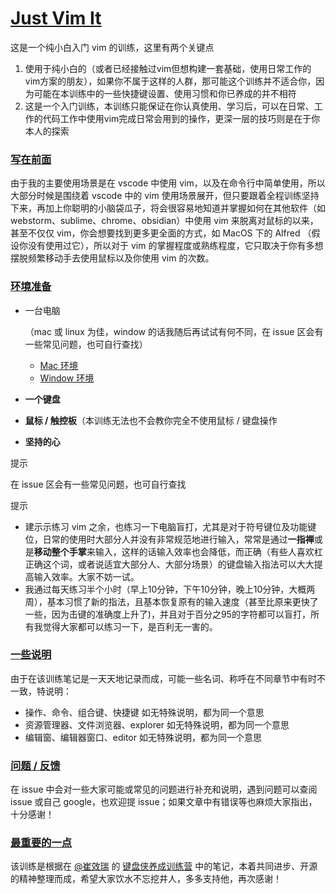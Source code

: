 # [Just Vim It](./index.md#just-vim-it)

这是一个纯小白入门 vim 的训练，这里有两个关键点

1. 使用于纯小白的（或者已经接触过vim但想构建一套基础，使用日常工作的vim方案的朋友），如果你不属于这样的人群，那可能这个训练并不适合你，因为可能在本训练中的一些快捷键设置、使用习惯和你已养成的并不相符
2. 这是一个入门训练，本训练只能保证在你认真使用、学习后，可以在日常、工作的代码工作中使用vim完成日常会用到的操作，更深一层的技巧则是在于你本人的探索

### [写在前面](./index.md#写在前面)

由于我的主要使用场景是在 vscode 中使用 vim，以及在命令行中简单使用，所以大部分时候是围绕着 vscode 中的 vim 使用场景展开，但只要跟着全程训练坚持下来，再加上你聪明的小脑袋瓜子，将会很容易地知道并掌握如何在其他软件（如 webstorm、sublime、chrome、obsidian）中使用 vim 来脱离对鼠标的以来，甚至不仅仅 vim，你会想要找到更多更全面的方式，如 MacOS 下的 Alfred （假设你没有使用过它），所以对于 vim 的掌握程度或熟练程度，它只取决于你有多想摆脱频繁移动手去使用鼠标以及你使用 vim 的次数。

### [环境准备](./index.md#环境准备)

- 一台电脑

  （mac 或 linux 为佳，window 的话我随后再试试有何不同，在 issue 区会有一些常见问题，也可自行查找）

  - [Mac 环境](./for-mac.md)
  - [Window 环境](./for-window.md)

- **一个键盘**

- **鼠标 / 触控板**（本训练无法也不会教你完全不使用鼠标 / 键盘操作

- **坚持的心**

提示

在 issue 区会有一些常见问题，也可自行查找

提示

- 建示示练习 vim 之余，也练习一下电脑盲打，尤其是对于符号键位及功能键位，日常的使用时大部分人并没有非常规范地进行输入，常常是通过**一指禅**或是**移动整个手掌**来输入，这样的话输入效率也会降低，而正确（有些人喜欢杠正确这个词，或者说适宜大部分人、大部分场景）的键盘输入指法可以大大提高输入效率。大家不妨一试。
- 我通过每天练习半个小时（早上10分钟，下午10分钟，晚上10分钟，大概两周），基本习惯了新的指法，且基本恢复原有的输入速度（甚至比原来更快了一些，因为击键的准确度上升了)，并且对于百分之95的字符都可以盲打，所有我觉得大家都可以练习一下，是百利无一害的。

### [一些说明](./index.md#一些说明)

由于在该训练笔记是一天天地记录而成，可能一些名词、称呼在不同章节中有时不一致，特说明：

- 操作、命令、组合键、快捷键 如无特殊说明，都为同一个意思
- 资源管理器、文件浏览器、explorer 如无特殊说明，都为同一个意思
- 编辑窗、编辑器窗口、editor 如无特殊说明，都为同一个意思

### [问题 / 反馈](./index.md#问题-反馈)

在 issue 中会对一些大家可能或常见的问题进行补充和说明，遇到问题可以查阅 issue 或自己 google，也欢迎提 issue；如果文章中有错误等也麻烦大家指出，十分感谢！

### [最重要的一点](./index.md#最重要的一点)

该训练是根据在 [@崔效瑞](https://github.com/cuixiaorui) 的 [键盘侠养成训练营](https://appewiejl9g3764.h5.xiaoeknow.com/p/course/ecourse/course_28y3lTEa0pnA2HVLtZiz1vQ2kH4) 中的笔记，本着共同进步、开源的精神整理而成，希望大家饮水不忘挖井人，多多支持他，再次感谢！